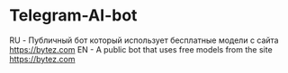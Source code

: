 # Telegram-AI-bot
RU - Публичный бот который использует бесплатные модели с сайта https://bytez.com EN - A public bot that uses free models from the site https://bytez.com

